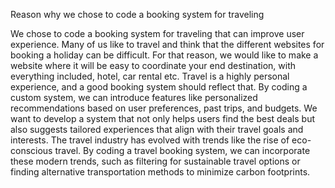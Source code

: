 Reason why we chose to code a booking system for traveling

We chose to code a booking system for traveling that can improve user experience. Many of us like to travel and think that the different websites for booking a holiday can be difficult. For that reason, we would like to make a website where it will be easy to coordinate your end destination, with everything included, hotel, car rental etc. Travel is a highly personal experience, and a good booking system should reflect that. By coding a custom system, we can introduce features like personalized recommendations based on user preferences, past trips, and budgets. We want to develop a system that not only helps users find the best deals but also suggests tailored experiences that align with their travel goals and interests.  The travel industry has evolved with trends like the rise of eco-conscious travel. By coding a travel booking system, we can incorporate these modern trends, such as filtering for sustainable travel options or finding alternative transportation methods to minimize carbon footprints.
